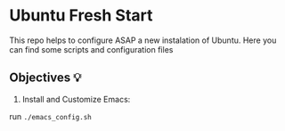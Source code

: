 # Ubuntu Fresh Start

This repo helps to configure ASAP a new instalation of Ubuntu.
Here you can find some scripts and configuration files

## Objectives :bulb:

1) Install and Customize Emacs:

run `./emacs_config.sh`
